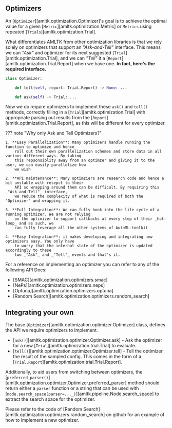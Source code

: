 ## Optimizers
An [`Optimizer`][amltk.optimization.Optimizer]'s goal is to achieve the optimal
value for a given [`Metric`][amltk.optimization.Metric] or `Metrics` using
repeated [`Trials`][amltk.optimization.Trial].

What differentiates AMLTK from other optimization libraries is that we rely solely
on optimizers that support an _"Ask-and-Tell"_ interface.
This means we can _"Ask"_ and optimizer for its next suggested [`Trial`][amltk.optimization.Trial],
and we can _"Tell"_ it a [`Report`][amltk.optimization.Trial.Report] when we have one.
**In fact, here's the required interface.**

```python
class Optimizer:

    def tell(self, report: Trial.Report) -> None: ...

    def ask(self) -> Trial: ...
```

Now we do require optimizers to implement these `ask()` and `tell()` methods, correctly filling
in a [`Trial`][amltk.optimization.Trial] with appropriate parsing out results from
the [`Report`][amltk.optimization.Trial.Report], as this will be different for every optimizer.

??? note "Why only Ask and Tell Optimizers?"

    1. **Easy Parallelization**: Many optimizers handle running the function to optimize and hence
        roll out their own parallelization schemes and store data in all various different ways. By taking
        this repsonsiblity away from an optimzer and giving it to the user, we can easily parallelize how
        we wish

    2. **API maintenance**: Many optimziers are research code and hence a bit unstable with resepct to their
        API so wrapping around them can be difficult. By requiring this _"Ask-and-Tell"_ interface,
        we reduce the complexity of what is required of both the "Optimizer" and wrapping it.

    3. **Full Integration**: We can fully hook into the life cycle of a running optimizer. We are not relying
        on the optimizer to support callbacks at every step of their _hot-loop_ and as such, we
        can fully leverage all the other systems of AutoML-toolkit

    4. **Easy Integration**: it makes developing and integrating new optimizers easy. You only have
        to worry that the internal state of the optimizer is updated accordingly to these
        two _"Ask"_ and _"Tell"_ events and that's it.

For a reference on implementing an optimizer you can refer to any of the following
API Docs:
* [SMAC][amltk.optimization.optimizers.smac]
* [NePs][amltk.optimization.optimizers.neps]
* [Optuna][amltk.optimization.optimizers.optuna]
* [Random Search][amltk.optimization.optimizers.random_search]

## Integrating your own
The base [`Optimizer`][amltk.optimization.optimizer.Optimizer] class,
defines the API we require optimizers to implement.

* [`ask()`][amltk.optimization.optimizer.Optimizer.ask] - Ask the optimizer for a
    new [`Trial`][amltk.optimization.trial.Trial] to evaluate.
* [`tell()`][amltk.optimization.optimizer.Optimizer.tell] - Tell the optimizer
    the result of the sampled config. This comes in the form of a
    [`Trial.Report`][amltk.optimization.trial.Trial.Report].

Additionally, to aid users from switching between optimizers, the
[`preferred_parser()`][amltk.optimization.optimizer.Optimizer.preferred_parser]
method should return either a `parser` function or a string that can be used
with [`node.search_space(parser=..._)`][amltk.pipeline.Node.search_space] to
extract the search space for the optimizer.

Please refer to the code of [Random Search][amltk.optimization.optimizers.random_search]
on github for an example of how to implement a new optimizer.
